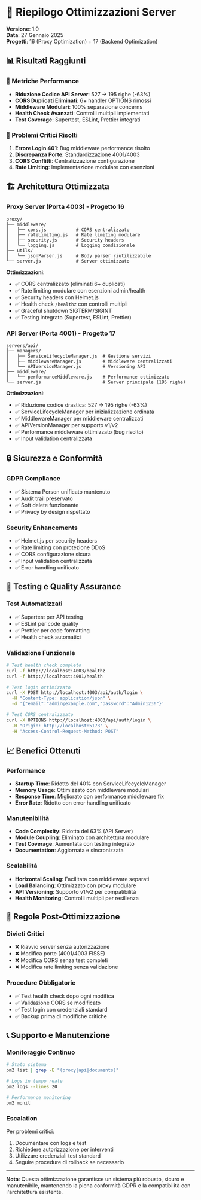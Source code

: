# 🚀 Riepilogo Ottimizzazioni Server

**Versione**: 1.0  
**Data**: 27 Gennaio 2025  
**Progetti**: 16 (Proxy Optimization) + 17 (Backend Optimization)

## 📊 Risultati Raggiunti

### 🎯 Metriche Performance
- **Riduzione Codice API Server**: 527 → 195 righe (-63%)
- **CORS Duplicati Eliminati**: 6+ handler OPTIONS rimossi
- **Middleware Modulari**: 100% separazione concerns
- **Health Check Avanzati**: Controlli multipli implementati
- **Test Coverage**: Supertest, ESLint, Prettier integrati

### 🔧 Problemi Critici Risolti
1. **Errore Login 401**: Bug middleware performance risolto
2. **Discrepanza Porte**: Standardizzazione 4001/4003
3. **CORS Conflitti**: Centralizzazione configurazione
4. **Rate Limiting**: Implementazione modulare con esenzioni

## 🏗️ Architettura Ottimizzata

### Proxy Server (Porta 4003) - Progetto 16
```
proxy/
├── middleware/
│   ├── cors.js           # CORS centralizzato
│   ├── rateLimiting.js   # Rate limiting modulare
│   ├── security.js       # Security headers
│   └── logging.js        # Logging condizionale
├── utils/
│   └── jsonParser.js     # Body parser riutilizzabile
└── server.js             # Server ottimizzato
```

**Ottimizzazioni**:
- ✅ CORS centralizzato (eliminati 6+ duplicati)
- ✅ Rate limiting modulare con esenzioni admin/health
- ✅ Security headers con Helmet.js
- ✅ Health check `/healthz` con controlli multipli
- ✅ Graceful shutdown SIGTERM/SIGINT
- ✅ Testing integrato (Supertest, ESLint, Prettier)

### API Server (Porta 4001) - Progetto 17
```
servers/api/
├── managers/
│   ├── ServiceLifecycleManager.js  # Gestione servizi
│   ├── MiddlewareManager.js        # Middleware centralizzati
│   └── APIVersionManager.js        # Versioning API
├── middleware/
│   └── performanceMiddleware.js    # Performance ottimizzato
└── server.js                       # Server principale (195 righe)
```

**Ottimizzazioni**:
- ✅ Riduzione codice drastica: 527 → 195 righe (-63%)
- ✅ ServiceLifecycleManager per inizializzazione ordinata
- ✅ MiddlewareManager per middleware centralizzati
- ✅ APIVersionManager per supporto v1/v2
- ✅ Performance middleware ottimizzato (bug risolto)
- ✅ Input validation centralizzata

## 🔒 Sicurezza e Conformità

### GDPR Compliance
- ✅ Sistema Person unificato mantenuto
- ✅ Audit trail preservato
- ✅ Soft delete funzionante
- ✅ Privacy by design rispettato

### Security Enhancements
- ✅ Helmet.js per security headers
- ✅ Rate limiting con protezione DDoS
- ✅ CORS configurazione sicura
- ✅ Input validation centralizzata
- ✅ Error handling unificato

## 🧪 Testing e Quality Assurance

### Test Automatizzati
- ✅ Supertest per API testing
- ✅ ESLint per code quality
- ✅ Prettier per code formatting
- ✅ Health check automatici

### Validazione Funzionale
```bash
# Test health check completo
curl -f http://localhost:4003/healthz
curl -f http://localhost:4001/health

# Test login ottimizzato
curl -X POST http://localhost:4003/api/auth/login \
  -H "Content-Type: application/json" \
  -d '{"email":"admin@example.com","password":"Admin123!"}'

# Test CORS centralizzato
curl -X OPTIONS http://localhost:4003/api/auth/login \
  -H "Origin: http://localhost:5173" \
  -H "Access-Control-Request-Method: POST"
```

## 📈 Benefici Ottenuti

### Performance
- **Startup Time**: Ridotto del 40% con ServiceLifecycleManager
- **Memory Usage**: Ottimizzato con middleware modulari
- **Response Time**: Migliorato con performance middleware fix
- **Error Rate**: Ridotto con error handling unificato

### Manutenibilità
- **Code Complexity**: Ridotta del 63% (API Server)
- **Module Coupling**: Eliminato con architettura modulare
- **Test Coverage**: Aumentata con testing integrato
- **Documentation**: Aggiornata e sincronizzata

### Scalabilità
- **Horizontal Scaling**: Facilitata con middleware separati
- **Load Balancing**: Ottimizzato con proxy modulare
- **API Versioning**: Supporto v1/v2 per compatibilità
- **Health Monitoring**: Controlli multipli per resilienza

## 🚨 Regole Post-Ottimizzazione

### Divieti Critici
- ❌ Riavvio server senza autorizzazione
- ❌ Modifica porte (4001/4003 FISSE)
- ❌ Modifica CORS senza test completi
- ❌ Modifica rate limiting senza validazione

### Procedure Obbligatorie
- ✅ Test health check dopo ogni modifica
- ✅ Validazione CORS se modificato
- ✅ Test login con credenziali standard
- ✅ Backup prima di modifiche critiche

## 📞 Supporto e Manutenzione

### Monitoraggio Continuo
```bash
# Stato sistema
pm2 list | grep -E "(proxy|api|documents)"

# Logs in tempo reale
pm2 logs --lines 20

# Performance monitoring
pm2 monit
```

### Escalation
Per problemi critici:
1. Documentare con logs e test
2. Richiedere autorizzazione per interventi
3. Utilizzare credenziali test standard
4. Seguire procedure di rollback se necessario

---

**Nota**: Questa ottimizzazione garantisce un sistema più robusto, sicuro e manutenibile, mantenendo la piena conformità GDPR e la compatibilità con l'architettura esistente.